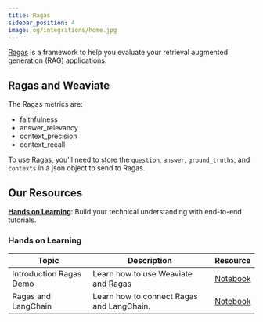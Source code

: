 ```yaml
---
title: Ragas
sidebar_position: 4
image: og/integrations/home.jpg
---
```

[Ragas](https://docs.ragas.io/en/stable/) is a framework to help you evaluate your retrieval augmented generation (RAG) applications.

## Ragas and Weaviate
The Ragas metrics are:
* faithfulness
* answer_relevancy
* context_precision
* context_recall

To use Ragas, you'll need to store the `question`, `answer`, `ground_truths`, and `contexts` in a json object to send to Ragas.

## Our Resources
[**Hands on Learning**](#hands-on-learning): Build your technical understanding with end-to-end tutorials.

### Hands on Learning

| Topic | Description | Resource |
| --- | --- | --- |
| Introduction Ragas Demo | Learn how to use Weaviate and Ragas | [Notebook](https://github.com/weaviate/recipes/blob/main/integrations/observability-and-evaluation/ragas/ragas-demo.ipynb) |
| Ragas and LangChain | Learn how to connect Ragas and LangChain. | [Notebook](https://github.com/weaviate/recipes/blob/main/integrations/observability-and-evaluation/ragas/RAGAs-RAG-langchain.ipynb) |